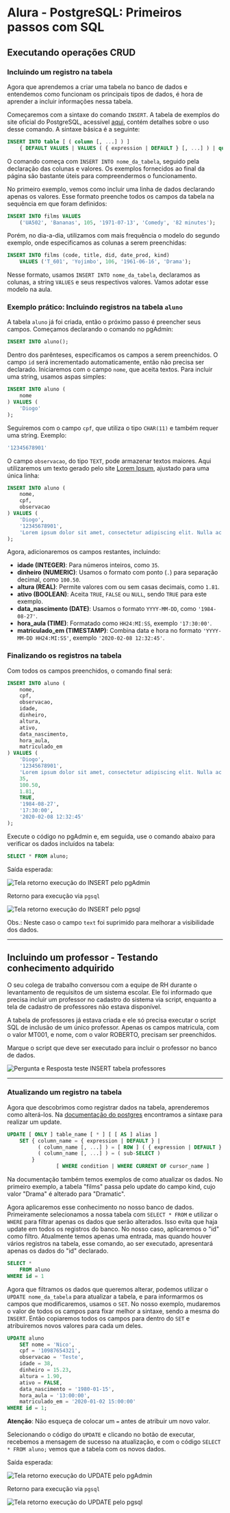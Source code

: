 # Alura - PostgreSQL: Primeiros passos com SQL

## Executando operações CRUD

### Incluindo um registro na tabela

Agora que aprendemos a criar uma tabela no banco de dados e entendemos como funcionam os principais tipos de dados, é hora de aprender a incluir informações nessa tabela.

Começaremos com a sintaxe do comando `INSERT`. A tabela de exemplos do site oficial do PostgreSQL, acessível [aqui](https://www.postgresql.org/docs/current/sql-insert.html), contém detalhes sobre o uso desse comando. A sintaxe básica é a seguinte:

```sql
INSERT INTO table [ ( column [, ...] ) ]
    { DEFAULT VALUES | VALUES ( { expression | DEFAULT } [, ...] ) | query }
```

O comando começa com `INSERT INTO nome_da_tabela`, seguido pela declaração das colunas e valores. Os exemplos fornecidos ao final da página são bastante úteis para compreendermos o funcionamento.

No primeiro exemplo, vemos como incluir uma linha de dados declarando apenas os valores. Esse formato preenche todos os campos da tabela na sequência em que foram definidos:

```sql
INSERT INTO films VALUES
    ('UA502', 'Bananas', 105, '1971-07-13', 'Comedy', '82 minutes');
```

Porém, no dia-a-dia, utilizamos com mais frequência o modelo do segundo exemplo, onde especificamos as colunas a serem preenchidas:

```sql
INSERT INTO films (code, title, did, date_prod, kind)
    VALUES ('T_601', 'Yojimbo', 106, '1961-06-16', 'Drama');
```

Nesse formato, usamos `INSERT INTO nome_da_tabela`, declaramos as colunas, a string `VALUES` e seus respectivos valores. Vamos adotar esse modelo na aula.

### Exemplo prático: Incluindo registros na tabela `aluno`

A tabela `aluno` já foi criada, então o próximo passo é preencher seus campos. Começamos declarando o comando no pgAdmin:

```sql
INSERT INTO aluno();
```

Dentro dos parênteses, especificamos os campos a serem preenchidos. O campo `id` será incrementado automaticamente, então não precisa ser declarado. Iniciaremos com o campo `nome`, que aceita textos. Para incluir uma string, usamos aspas simples:

```sql
INSERT INTO aluno (
    nome
) VALUES (
    'Diogo'
);
```

Seguiremos com o campo `cpf`, que utiliza o tipo `CHAR(11)` e também requer uma string. Exemplo:

```sql
'12345678901'
```

O campo `observacao`, do tipo `TEXT`, pode armazenar textos maiores. Aqui utilizaremos um texto gerado pelo site [Lorem Ipsum](https://lipsum.com/), ajustado para uma única linha:

```sql
INSERT INTO aluno (
    nome,
    cpf,
    observacao
) VALUES (
    'Diogo',
    '12345678901',
    'Lorem ipsum dolor sit amet, consectetur adipiscing elit. Nulla ac dui et nisl vestibulum consequat. Integer vitae magna egestas, finibus libero dapibus, maximus magna. Fusce suscipit mi ut dui vestibulum, non vehicula felis fringilla.'
);
```

Agora, adicionaremos os campos restantes, incluindo:

- **idade (INTEGER)**: Para números inteiros, como `35`.
- **dinheiro (NUMERIC)**: Usamos o formato com ponto (`.`) para separação decimal, como `100.50`.
- **altura (REAL)**: Permite valores com ou sem casas decimais, como `1.81`.
- **ativo (BOOLEAN)**: Aceita `TRUE`, `FALSE` ou `NULL`, sendo `TRUE` para este exemplo.
- **data_nascimento (DATE)**: Usamos o formato `YYYY-MM-DD`, como `'1984-08-27'`.
- **hora_aula (TIME)**: Formatado como `HH24:MI:SS`, exemplo `'17:30:00'`.
- **matriculado_em (TIMESTAMP)**: Combina data e hora no formato `'YYYY-MM-DD HH24:MI:SS'`, exemplo `'2020-02-08 12:32:45'`.

### Finalizando os registros na tabela

Com todos os campos preenchidos, o comando final será:

```sql
INSERT INTO aluno (
    nome,
    cpf,
    observacao,
    idade,
    dinheiro,
    altura,
    ativo,
    data_nascimento,
    hora_aula,
    matriculado_em
) VALUES (
    'Diogo',
    '12345678901',
    'Lorem ipsum dolor sit amet, consectetur adipiscing elit. Nulla ac dui et nisl vestibulum consequat. Integer vitae magna egestas, finibus libero dapibus, maximus magna. Fusce suscipit mi ut dui vestibulum, non vehicula felis fringilla.',
    35,
    100.50,
    1.81,
    TRUE,
    '1984-08-27',
    '17:30:00',
    '2020-02-08 12:32:45'
);
```

Execute o código no pgAdmin e, em seguida, use o comando abaixo para verificar os dados incluídos na tabela:

```sql
SELECT * FROM aluno;
```

Saída esperada:

![Tela retorno execução do INSERT pelo pgAdmin](./images/TelaRetornoInsertpgAdmin.png)

Retorno para execução via `pgsql`

![Tela retorno execução do INSERT pelo pgsql](./images/TelaRetornoInsertpgsql.png)

Obs.: Neste caso o campo `text` foi suprimido para melhorar a visibilidade dos dados.

---

## Incluindo um professor - Testando conhecimento adquirido

O seu colega de trabalho conversou com a equipe de RH durante o levantamento de requisitos de um sistema escolar. Ele foi informado que precisa incluir um professor no cadastro do sistema via script, enquanto a tela de cadastro de professores não estava disponível.

A tabela de professores já estava criada e ele só precisa executar o script SQL de inclusão de um único professor. Apenas os campos matricula, com o valor MT001, e nome, com o valor ROBERTO, precisam ser preenchidos.

Marque o script que deve ser executado para incluir o professor no banco de dados.

![Pergunta e Resposta teste INSERT tabela professores](./images/Teste-InsertTabelaProfessores.png)

---

### Atualizando um registro na tabela

Agora que descobrimos como registrar dados na tabela, aprenderemos como alterá-los. Na [documentação do postgres](https://www.postgresql.org/docs/current/sql-update.html) encontramos a sintaxe para realizar um update.

```sql
UPDATE [ ONLY ] table_name [ * ] [ [ AS ] alias ]
    SET { column_name = { expression | DEFAULT } |
          ( column_name [, ...] ) = [ ROW ] ( { expression | DEFAULT } [, ...] ) |
          ( column_name [, ...] ) = ( sub-SELECT )
        }
                [ WHERE condition | WHERE CURRENT OF cursor_name ]
```

Na documentação também temos exemplos de como atualizar os dados. No primeiro exemplo, a tabela "films" passa pelo update do campo kind, cujo valor "Drama" é alterado para "Dramatic".

Agora aplicaremos esse conhecimento no nosso banco de dados. Primeiramente selecionamos a nossa tabela com `SELECT * FROM` e utilizar o `WHERE` para filtrar apenas os dados que serão alterados. Isso evita que haja update em todos os registros do banco. No nosso caso, aplicaremos o "id" como filtro. Atualmente temos apenas uma entrada, mas quando houver vários registros na tabela, esse comando, ao ser executado, apresentará apenas os dados do "id" declarado.

```sql
SELECT *
    FROM aluno
WHERE id = 1
```

Agora que filtramos os dados que queremos alterar, podemos utilizar o `UPDATE nome_da_tabela` para atualizar a tabela, e para informarmos os campos que modificaremos, usamos o `SET`. No nosso exemplo, mudaremos o valor de todos os campos para fixar melhor a sintaxe, sendo a mesma do `INSERT`. Então copiaremos todos os campos para dentro do `SET` e atribuiremos novos valores para cada um deles.

```sql
UPDATE aluno
    SET nome = 'Nico',
    cpf = '10987654321',
    observacao = 'Teste',
    idade = 38,
    dinheiro = 15.23,
    altura = 1.90,
    ativo = FALSE,
    data_nascimento = '1980-01-15',
    hora_aula = '13:00:00',
    matriculado_em = '2020-01-02 15:00:00'
WHERE id = 1;
```

**Atenção**: Não esqueça de colocar um `=` antes de atribuir um novo valor.

Selecionando o código do `UPDATE` e clicando no botão de executar, recebemos a mensagem de sucesso na atualização, e com o código `SELECT * FROM aluno;` vemos que a tabela com os novos dados.

Saída esperada:

![Tela retorno execução do UPDATE pelo pgAdmin](./images/TelaRetornoUpdatepgAdmin.png)

Retorno para execução via `pgsql`

![Tela retorno execução do UPDATE pelo pgsql](./images/TelaRetornoUpdatepgsql.png)